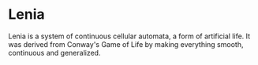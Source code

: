 # Lenia
Lenia is a system of continuous cellular automata, a form of artificial life. It was derived from Conway's Game of Life by making everything smooth, continuous and generalized.
